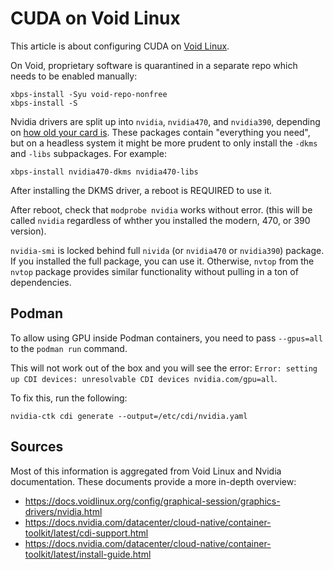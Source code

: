 # CUDA on Void Linux

This article is about configuring CUDA on [Void Linux](void-linux.md).

On Void, proprietary software is quarantined in a separate repo
which needs to be enabled manually:

```
xbps-install -Syu void-repo-nonfree
xbps-install -S
```

Nvidia drivers are split up into `nvidia`, `nvidia470`, and `nvidia390`,
depending on
[how old your card is](https://www.nvidia.com/en-us/drivers/unix/legacy-gpu/).
These packages contain "everything you need",
but on a headless system it might be more prudent to only install the
`-dkms` and `-libs` subpackages. For example:

```
xbps-install nvidia470-dkms nvidia470-libs
```

After installing the DKMS driver, a reboot is REQUIRED to use it.

After reboot,
check that `modprobe nvidia`
works without error.
(this will be called `nvidia` regardless of whther you installed
the modern, 470, or 390 version).

`nvidia-smi` is locked behind full `nivida` (or `nvidia470` or `nvidia390`)
package.
If you installed the full package, you can use it.
Otherwise, `nvtop` from the `nvtop` package provides
similar functionality without pulling in a ton of dependencies.

## Podman

To allow using GPU inside Podman containers,
you need to pass `--gpus=all` to the `podman run` command.

This will not work out of the box and you will see the error:
`Error: setting up CDI devices: unresolvable CDI devices nvidia.com/gpu=all`.

To fix this, run the following:

```
nvidia-ctk cdi generate --output=/etc/cdi/nvidia.yaml
```

## Sources

Most of this information is aggregated from Void Linux
and Nvidia documentation.
These documents provide a more in-depth overview:

- <https://docs.voidlinux.org/config/graphical-session/graphics-drivers/nvidia.html>
- <https://docs.nvidia.com/datacenter/cloud-native/container-toolkit/latest/cdi-support.html>
- <https://docs.nvidia.com/datacenter/cloud-native/container-toolkit/latest/install-guide.html>


